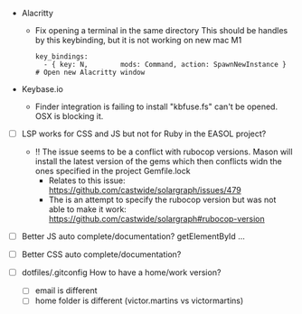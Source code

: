 - Alacritty
  - Fix opening a terminal in the same directory
    This should be handles by this keybinding, but it is not working on new mac M1
    ```
    key_bindings:
      - { key: N,        mods: Command, action: SpawnNewInstance } # Open new Alacritty window
    ```

- Keybase.io
  - Finder integration is failing to install
  "kbfuse.fs" can't be opened. OSX is blocking it.


- [ ] LSP works for CSS and JS but not for Ruby in the EASOL project?
  - !! The issue seems to be a conflict with rubocop versions.
    Mason will install the latest version of the gems which then conflicts widn the ones
    specified in the project Gemfile.lock
    - Relates to this issue: https://github.com/castwide/solargraph/issues/479
    - The is an attempt to specify the rubocop version but was not able to make it work:
      https://github.com/castwide/solargraph#rubocop-version
- [ ] Better JS auto complete/documentation? getElementById ...
- [ ] Better CSS auto complete/documentation?

- [ ] dotfiles/.gitconfig
  How to have a home/work version?
  - [ ] email is different
  - [ ] home folder is different (victor.martins vs victormartins)
